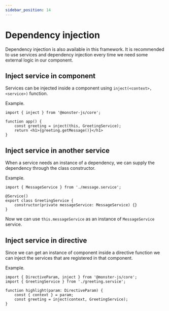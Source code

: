 ```yaml
---
sidebar_position: 14
---
```


# Dependency injection

Dependency injection is also available in this framework.
It is recommended to use services and dependency injection every time we need some external logic in our component.

## Inject service in component

Services can be injected inside a component using `inject(<context>, <service>)` function.

Example.

```tsx
import { inject } from '@monster-js/core';

function app() {
    const greeting = inject(this, GreetingService);
    return <h1>{greeting.getMessage()}</h1>
}
```

## Inject service in another service

When a service needs an instance of a dependency, we can supply the dependency through the class constructor.

Example.

```tsx
import { MessageService } from './message.service';

@Service()
export class GreetingService {
    constructor(private messageService: MessageService) {}
}
```

Now we can use `this.messageService` as an instance of `MessageService` service.

## Inject service in directive

Since we can get an instance of component inside a directive function we can inject the services that are registered in that component.

Example.

```tsx
import { DirectiveParam, inject } from '@monster-js/core';
import { GreetingService } from './greeting.service';

function highlight(param: DirectiveParam) {
    const { context } = param;
    const greeting = inject(context, GreetingService);
}
```
